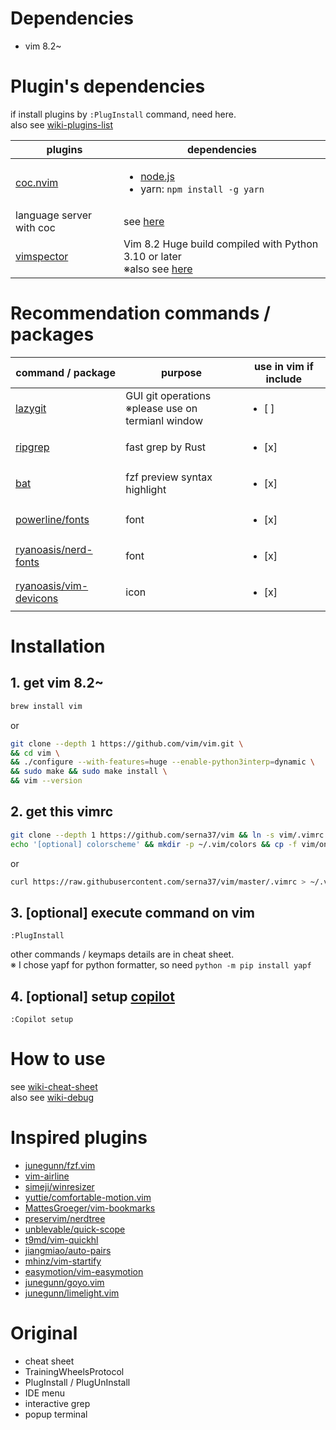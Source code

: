 # Dependencies
- vim 8.2~

# Plugin's dependencies
if install plugins by `:PlugInstall` command, need here.<br>
also see [wiki-plugins-list](https://github.com/serna37/vim/wiki/Plugins)

|plugins|dependencies|
|--|--|
|[coc.nvim](https://github.com/neoclide/coc.nvim)|<ul><li>[node.js](https://github.com/nodejs/node)<li>yarn: `npm install -g yarn`|
|language server with coc|see [here](https://github.com/neoclide/coc.nvim/wiki/Language-servers)|
|[vimspector](https://github.com/puremourning/vimspector)|Vim 8.2 Huge build compiled with Python 3.10 or later<br>※also see [here](https://github.com/puremourning/vimspector#dependencies)|

# Recommendation commands / packages
|command / package|purpose|use in vim if include|
|--|--|--|
|[lazygit](https://github.com/jesseduffield/lazygit)|GUI git operations<br>※please use on termianl window|<ul><li>[ ] </ul>|
|[ripgrep](https://github.com/BurntSushi/ripgrep)|fast grep by Rust|<ul><li>[x] </ul>|
|[bat](https://github.com/sharkdp/bat)|fzf preview syntax highlight|<ul><li>[x] </ul>|
|[powerline/fonts](https://github.com/powerline/fonts)|font|<ul><li>[x] </ul>|
|[ryanoasis/nerd-fonts](https://github.com/ryanoasis/nerd-fonts)|font|<ul><li>[x] </ul>|
|[ryanoasis/vim-devicons](https://github.com/ryanoasis/vim-devicons)|icon|<ul><li>[x] </ul>|

# Installation
## 1. get vim 8.2~
```sh
brew install vim
```
or
```sh
git clone --depth 1 https://github.com/vim/vim.git \
&& cd vim \
&& ./configure --with-features=huge --enable-python3interp=dynamic \
&& sudo make && sudo make install \
&& vim --version
```
## 2. get this vimrc
```sh
git clone --depth 1 https://github.com/serna37/vim && ln -s vim/.vimrc ~/.vimrc
echo '[optional] colorscheme' && mkdir -p ~/.vim/colors && cp -f vim/onedark.vim ~/.vim/colors
```
or
```sh
curl https://raw.githubusercontent.com/serna37/vim/master/.vimrc > ~/.vimrc

```
## 3. [optional] execute command on vim
```
:PlugInstall
```
other commands / keymaps details are in cheat sheet.<br>
※ I chose yapf for python formatter, so need `python -m pip install yapf`

## 4. [optional] setup [copilot](https://github.com/github/copilot.vim)
```
:Copilot setup
```

# How to use
see [wiki-cheat-sheet](https://github.com/serna37/vim/wiki/Cheat-Sheet)<br>
also see [wiki-debug](https://github.com/serna37/vim/wiki/Debug)

# Inspired plugins
- [junegunn/fzf.vim](https://github.com/junegunn/fzf.vim)
- [vim-airline](https://github.com/vim-airline/vim-airline)
- [simeji/winresizer](https://github.com/simeji/winresizer)
- [yuttie/comfortable-motion.vim](https://github.com/yuttie/comfortable-motion.vim)
- [MattesGroeger/vim-bookmarks](https://github.com/MattesGroeger/vim-bookmarks)
- [preservim/nerdtree](https://github.com/preservim/nerdtree)
- [unblevable/quick-scope](https://github.com/unblevable/quick-scope)
- [t9md/vim-quickhl](https://github.com/t9md/vim-quickhl)
- [jiangmiao/auto-pairs](https://github.com/jiangmiao/auto-pairs)
- [mhinz/vim-startify](https://github.com/mhinz/vim-startify)
- [easymotion/vim-easymotion](https://github.com/easymotion/vim-easymotion)
- [junegunn/goyo.vim](https://github.com/junegunn/goyo.vim)
- [junegunn/limelight.vim](https://github.com/junegunn/limelight.vim)

# Original
- cheat sheet
- TrainingWheelsProtocol
- PlugInstall / PlugUnInstall
- IDE menu
- interactive grep
- popup terminal



